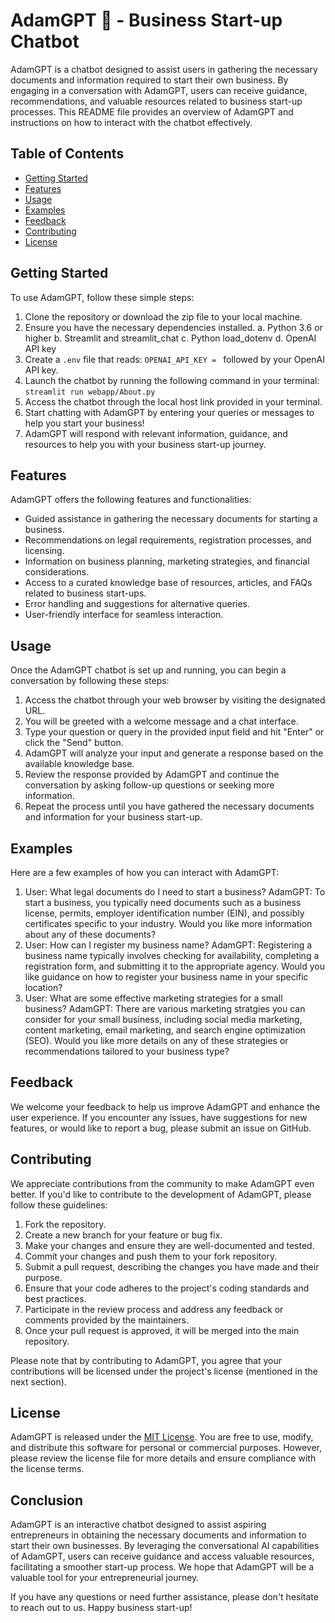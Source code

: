 #  AdamGPT ‍🚀 - Business Start-up Chatbot

AdamGPT is a chatbot designed to assist users in gathering the necessary documents and information required to start their own business. By engaging in a conversation with AdamGPT, users can receive guidance, recommendations, and valuable resources related to business start-up processes. This README file provides an overview of AdamGPT and instructions on how to interact with the chatbot effectively.

## Table of Contents
- [Getting Started](#getting-started)
- [Features](#features) 
- [Usage](#usage) 
- [Examples](#examples)
- [Feedback](#feedback)
- [Contributing](#contributing)
- [License](#license)

## Getting Started

To use AdamGPT, follow these simple steps:

1. Clone the repository or download the zip file to your local machine. 
2. Ensure you have the necessary dependencies installed.
    a. Python 3.6 or higher
    b. Streamlit and streamlit_chat
    c. Python load_dotenv
    d. OpenAI API key
3. Create a `.env` file that reads: `OPENAI_API_KEY = ` followed by your OpenAI API key.
4. Launch the chatbot by running the following command in your terminal:
    `streamlit run webapp/About.py`
5. Access the chatbot through the local host link provided in your terminal.
6. Start chatting with AdamGPT by entering your queries or messages to help you start your business!
7. AdamGPT will respond with relevant information, guidance, and resources to help you with your business start-up journey. 

## Features

AdamGPT offers the following features and functionalities:

- Guided assistance in gathering the necessary documents for starting a business.
- Recommendations on legal requirements, registration processes, and licensing.
- Information on business planning, marketing strategies, and financial considerations.
- Access to a curated knowledge base of resources, articles, and FAQs related to business start-ups.
- Error handling and suggestions for alternative queries.
- User-friendly interface for seamless interaction. 

## Usage 

Once the AdamGPT chatbot is set up and running, you can begin a conversation by following these steps:

1. Access the chatbot through your web browser by visiting the designated URL.
2. You will be greeted with a welcome message and a chat interface.
3. Type your question or query in the provided input field and hit "Enter" or click the "Send" button.
4. AdamGPT will analyze your input and generate a response based on the available knowledge base.
5. Review the response provided by AdamGPT and continue the conversation by asking follow-up questions or seeking more information.
6. Repeat the process until you have gathered the necessary documents and information for your business start-up.

## Examples

Here are a few examples of how you can interact with AdamGPT:

1. User: What legal documents do I need to start a business?
   AdamGPT: To start a business, you typically need documents such as a business license, permits, employer identification number (EIN), and possibly certificates specific to your industry. Would you like more information about any of these documents?
2. User: How can I register my business name?
   AdamGPT: Registering a business name typically involves checking for availability, completing a registration form, and submitting it to the appropriate agency. Would you like guidance on how to register your business name in your specific location?
3. User: What are some effective marketing strategies for a small business?
   AdamGPT: There are various marketing stratgies you can consider for your small business, including social media marketing, content marketing, email marketing, and search engine optimization (SEO). Would you like more details on any of these strategies or recommendations tailored to your business type? 

## Feedback

We welcome your feedback to help us improve AdamGPT and enhance the user experience. If you encounter any issues, have suggestions for new features, or would like to report a bug, please submit an issue on GitHub.

## Contributing

We appreciate contributions from the community to make AdamGPT even better. If you'd like to contribute to the development of AdamGPT, please follow these guidelines: 

1. Fork the repository.
2. Create a new branch for your feature or bug fix.
3. Make your changes and ensure they are well-documented and tested.
4. Commit your changes and push them to your fork repository.
5. Submit a pull request, describing the changes you have made and their purpose.
6. Ensure that your code adheres to the project's coding standards and best practices.
7. Participate in the review process and address any feedback or comments provided by the maintainers.
8. Once your pull request is approved, it will be merged into the main repository.

Please note that by contributing to AdamGPT, you agree that your contributions will be licensed under the project's license (mentioned in the next section).

## License

AdamGPT is released under the [MIT License](https://opensource.org/license/mit/). You are free to use, modify, and distribute this software for personal or commercial purposes. However, please review the license file for more details and ensure compliance with the license terms. 

## Conclusion   

AdamGPT is an interactive chatbot designed to assist aspiring entrepreneurs in obtaining the necessary documents and information to start their own businesses. By leveraging the conversational AI capabilities of AdamGPT, users can receive guidance and access valuable resources, facilitating a smoother start-up process. We hope that AdamGPT will be a valuable tool for your entrepreneurial journey.

If you have any questions or need further assistance, please don't hesitate to reach out to us. Happy business start-up!
